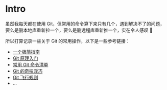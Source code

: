 # Intro

虽然我每天都在使用 Git，但常用的命令算下来只有几个，遇到解决不了的问题，要么是删本地库重新拉一个，要么是删远程库重新推一个，实在令人感叹 🙈

所以打算记录一些关于 Git 的常用操作，以下是一些参考链接：

- [一个极简指南](https://rogerdudler.github.io/git-guide/index.zh.html)
- [Git 原理入门](https://www.ruanyifeng.com/blog/2018/10/git-internals.html)
- [常用 Git 命令清单](https://www.ruanyifeng.com/blog/2015/12/git-cheat-sheet.html)
- [Git 的奇技淫巧](https://github.com/521xueweihan/git-tips)
- [Git 飞行规则](https://github.com/k88hudson/git-flight-rules/blob/master/README_zh-CN.md)
- ...